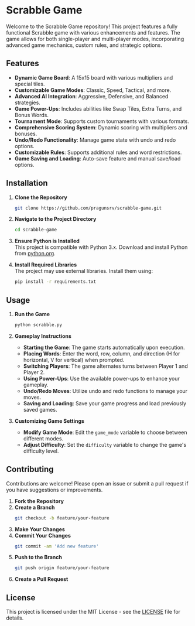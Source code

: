 # Scrabble Game

Welcome to the Scrabble Game repository! This project features a fully functional Scrabble game with various enhancements and features. The game allows for both single-player and multi-player modes, incorporating advanced game mechanics, custom rules, and strategic options.

## Features

- **Dynamic Game Board**: A 15x15 board with various multipliers and special tiles.
- **Customizable Game Modes**: Classic, Speed, Tactical, and more.
- **Advanced AI Integration**: Aggressive, Defensive, and Balanced strategies.
- **Game Power-Ups**: Includes abilities like Swap Tiles, Extra Turns, and Bonus Words.
- **Tournament Mode**: Supports custom tournaments with various formats.
- **Comprehensive Scoring System**: Dynamic scoring with multipliers and bonuses.
- **Undo/Redo Functionality**: Manage game state with undo and redo options.
- **Customizable Rules**: Supports additional rules and word restrictions.
- **Game Saving and Loading**: Auto-save feature and manual save/load options.

## Installation

1. **Clone the Repository**
   ```bash
   git clone https://github.com/pragunsrv/scrabble-game.git
   ```

2. **Navigate to the Project Directory**
   ```bash
   cd scrabble-game
   ```

3. **Ensure Python is Installed**  
   This project is compatible with Python 3.x. Download and install Python from [python.org](https://www.python.org/downloads/).

4. **Install Required Libraries**  
   The project may use external libraries. Install them using:
   ```bash
   pip install -r requirements.txt
   ```

## Usage

1. **Run the Game**
   ```bash
   python scrabble.py
   ```

2. **Gameplay Instructions**
   - **Starting the Game**: The game starts automatically upon execution.
   - **Placing Words**: Enter the word, row, column, and direction (H for horizontal, V for vertical) when prompted.
   - **Switching Players**: The game alternates turns between Player 1 and Player 2.
   - **Using Power-Ups**: Use the available power-ups to enhance your gameplay.
   - **Undo/Redo Moves**: Utilize undo and redo functions to manage your moves.
   - **Saving and Loading**: Save your game progress and load previously saved games.

3. **Customizing Game Settings**
   - **Modify Game Mode**: Edit the `game_mode` variable to choose between different modes.
   - **Adjust Difficulty**: Set the `difficulty` variable to change the game's difficulty level.

## Contributing

Contributions are welcome! Please open an issue or submit a pull request if you have suggestions or improvements.

1. **Fork the Repository**  
2. **Create a Branch**  
   ```bash
   git checkout -b feature/your-feature
   ```
3. **Make Your Changes**  
4. **Commit Your Changes**  
   ```bash
   git commit -am 'Add new feature'
   ```
5. **Push to the Branch**  
   ```bash
   git push origin feature/your-feature
   ```
6. **Create a Pull Request**

## License

This project is licensed under the MIT License - see the [LICENSE](LICENSE) file for details.